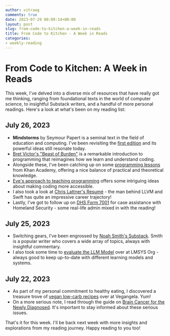 ```yaml
---
author: vitraag
comments: true
date: 2023-07-29 00:09:14+00:00
layout: post
slug: from-code-to-kitchen-a-week-in-reads
title: From Code to Kitchen - A Week in Reads
categories:
- weekly-reading
---
```

# From Code to Kitchen: A Week in Reads
This week, I've delved into a diverse mix of resources that have really got me thinking, ranging from foundational texts in the world of computer science, to insightful Substack writers, and a handful of more personal readings. Here's a look at what's been on my reading list:

## July 26, 2023
* **Mindstorms** by Seymour Papert is a seminal text in the field of education and computing. I've been revisiting the [first edition](chrome-extension://efaidnbmnnnibpcajpcglclefindmkaj/http://worrydream.com/refs/Papert%20-%20Mindstorms%201st%20ed.pdf) and its powerful ideas still resonate today. 
* [Bret Victor's "Beast of Burden"](http://worrydream.com/#!/LearnableProgramming) is a remarkable introduction to programming that reimagines how we learn and understand coding.
* Alongside these, I've been catching up on some [programming lessons](https://www.khanacademy.org/computing/computer-programming) from Khan Academy, offering a nice balance of practical and theoretical knowledge.
* [Eve's approach to teaching programming](http://play.witheve.com/#/examples/quickstart.eve) offers some intriguing ideas about making coding more accessible.
* I also took a look at [Chris Lattner's Resumé](https://nondot.org/sabre/Resume.html#writing) - the man behind LLVM and Swift has quite an impressive career trajectory!
* Lastly, I've got to follow up on [DHS Form 7001](https://www.dhs.gov/topic/cis-ombudsman/forms/7001#no-back) for case assistance with Homeland Security - some real-life admin mixed in with the reading!

## July 25, 2023
* Switching gears, I've been engrossed by [Noah Smith's Substack](https://substack.com/@noahpinion). Smith is a popular writer who covers a wide array of topics, always with insightful commentary.
* I also took some time to [evaluate the LLM Model](https://lmsys.org/) over at LMSYS Org - always good to keep up-to-date with different learning models and systems.

## July 22, 2023
* As part of my personal commitment to healthy eating, I discovered a treasure trove of [vegan low-carb recipes](https://vegangela.com/tag/low-carb/) over at Vegangela. Yum!
* On a more serious note, I read through the guide on [Brain Cancer for the Newly Diagnosed](https://virtualtrials.org/Guide/BrainTumorGuidev12.pdf?fbclid=IwAR0gEVQBVJR7QSV840JdVdlYj-zKTNDNIlAFMSMNPDakZMmu5vej9rJK5xk_aem_AeyFSF30lvMls_vAz6znrhAivbaY1L6AV_pWzRm2QzEOgPvwcpqGdd7t0IMLseFpBZE). It's important to stay informed about these serious issues.

That's it for this week. I'll be back next week with more insights and explorations from my reading journey. Happy reading to you too!
